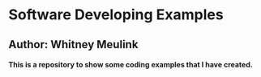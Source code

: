 # Software Developing Examples
## Author: Whitney Meulink
#### This is a repository to show some coding examples that I have created. 
